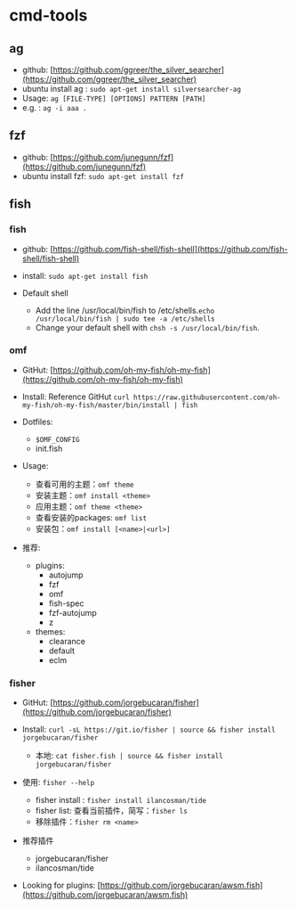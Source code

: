 # cmd-tools





## ag

* github: [https://github.com/ggreer/the_silver_searcher](https://github.com/ggreer/the_silver_searcher) 
* ubuntu install ag : `sudo apt-get install silversearcher-ag`
* Usage: `ag [FILE-TYPE] [OPTIONS] PATTERN [PATH]`
* e.g. : `ag -i aaa .`


## fzf

* github: [https://github.com/junegunn/fzf](https://github.com/junegunn/fzf)
* ubuntu install fzf: `sudo apt-get install fzf`




## fish

### fish

* github: [https://github.com/fish-shell/fish-shell](https://github.com/fish-shell/fish-shell)
* install: `sudo apt-get install fish`
* Default shell

    * Add the line /usr/local/bin/fish to /etc/shells.`echo /usr/local/bin/fish | sudo tee -a /etc/shells`
    * Change your default shell with `chsh -s /usr/local/bin/fish`.




### omf


* GitHut: [https://github.com/oh-my-fish/oh-my-fish](https://github.com/oh-my-fish/oh-my-fish)
* Install: Reference GitHut `curl https://raw.githubusercontent.com/oh-my-fish/oh-my-fish/master/bin/install | fish`
* Dotfiles: 
  * `$OMF_CONFIG`
  * init.fish
  
* Usage:
    * 查看可用的主题：`omf theme`
    * 安装主题：`omf install <theme>`
    * 应用主题：`omf theme <theme>`
    * 查看安装的packages: `omf list`
    * 安装包：`omf install [<name>|<url>]`


* 推荐:
    * plugins:
        * autojump
        * fzf
        * omf
        * fish-spec
        * fzf-autojump
        * z
    * themes:
        * clearance
        * default
        * eclm
    


### fisher

* GitHut: [https://github.com/jorgebucaran/fisher](https://github.com/jorgebucaran/fisher)
* Install: `curl -sL https://git.io/fisher | source && fisher install jorgebucaran/fisher`

    * 本地: `cat fisher.fish | source && fisher install jorgebucaran/fisher`

* 使用: `fisher --help`

    * fisher install : `fisher install ilancosman/tide`
    * fisher list: 查看当前插件，简写：`fisher ls`
    * 移除插件：`fisher rm <name>`

* 推荐插件

    * jorgebucaran/fisher
    * ilancosman/tide

* Looking for plugins: [https://github.com/jorgebucaran/awsm.fish](https://github.com/jorgebucaran/awsm.fish) 
































































